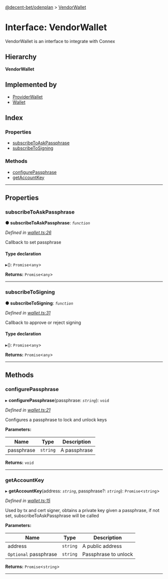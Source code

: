 [@decent-bet/odenplan](../README.md) > [VendorWallet](../interfaces/vendorwallet.md)

# Interface: VendorWallet

VendorWallet is an interface to integrate with Connex

## Hierarchy

**VendorWallet**

## Implemented by

* [ProviderWallet](../classes/providerwallet.md)
* [Wallet](../classes/wallet.md)

## Index

### Properties

* [subscribeToAskPassphrase](vendorwallet.md#subscribetoaskpassphrase)
* [subscribeToSigning](vendorwallet.md#subscribetosigning)

### Methods

* [configurePassphrase](vendorwallet.md#configurepassphrase)
* [getAccountKey](vendorwallet.md#getaccountkey)

---

## Properties

<a id="subscribetoaskpassphrase"></a>

###  subscribeToAskPassphrase

**● subscribeToAskPassphrase**: *`function`*

*Defined in [wallet.ts:26](https://github.com/decent-bet/odenplan/blob/95a0049/src/wallet.ts#L26)*

Callback to set passphrase

#### Type declaration
▸(): `Promise`<`any`>

**Returns:** `Promise`<`any`>

___
<a id="subscribetosigning"></a>

###  subscribeToSigning

**● subscribeToSigning**: *`function`*

*Defined in [wallet.ts:31](https://github.com/decent-bet/odenplan/blob/95a0049/src/wallet.ts#L31)*

Callback to approve or reject signing

#### Type declaration
▸(): `Promise`<`any`>

**Returns:** `Promise`<`any`>

___

## Methods

<a id="configurepassphrase"></a>

###  configurePassphrase

▸ **configurePassphrase**(passphrase: *`string`*): `void`

*Defined in [wallet.ts:21](https://github.com/decent-bet/odenplan/blob/95a0049/src/wallet.ts#L21)*

Configures a passphrase to lock and unlock keys

**Parameters:**

| Name | Type | Description |
| ------ | ------ | ------ |
| passphrase | `string` |  A passphrase |

**Returns:** `void`

___
<a id="getaccountkey"></a>

###  getAccountKey

▸ **getAccountKey**(address: *`string`*, passphrase?: *`string`*): `Promise`<`string`>

*Defined in [wallet.ts:15](https://github.com/decent-bet/odenplan/blob/95a0049/src/wallet.ts#L15)*

Used by tx and cert signer, obtains a private key given a passphrase, if not set, subscribeToAskPassphrase will be called

**Parameters:**

| Name | Type | Description |
| ------ | ------ | ------ |
| address | `string` |  A public address |
| `Optional` passphrase | `string` |  Passphrase to unlock |

**Returns:** `Promise`<`string`>

___

